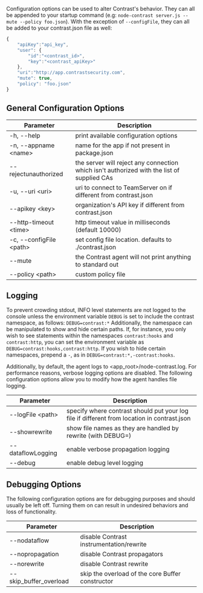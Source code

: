 <!--
title: "Node.js Agent Configuration"
description: "Configuring the Node.js Agent"
-->

Configuration options can be used to alter Contrast's behavior. They can all be appended to your startup command (e.g: ```node-contrast server.js --mute --policy foo.json```). With the exception of ```--configFile```, they can all be added to your contrast.json file as well:
``` javascript
{
    "apiKey":"api_key",
    "user": {
        "id":"<contrast_id>",
        "key":"<contrast_apiKey>"
    },
    "uri":"http://app.contrastsecurity.com",
	"mute": true,
	"policy": "foo.json"
}
```

## General Configuration Options
 Parameter               | Description
-------------------------|-------------
-h, --help               | print available configuration options
-n, --appname &lt;name&gt;     | name for the app if not present in package.json
--rejectunauthorized     | the server will reject any connection which isn't authorized with the list of supplied CAs
-u, --uri &lt;uri&gt;          | uri to connect to TeamServer on if different from contrast.json
--apikey &lt;key&gt;           | organization's API key if different from contrast.json
--http-timeout &lt;time&gt;    | http timeout value in milliseconds (default 10000)
-c, --configFile &lt;path&gt;  | set config file location. defaults to ./contrast.json
--mute                   | the Contrast agent will not print anything to standard out
--policy &lt;path&gt;          | custom policy file

## Logging
To prevent crowding stdout, INFO level statements are not logged to the console unless the environment variable ```DEBUG``` is set to include the contrast namespace, as follows:
```DEBUG=contrast:*```
Additionally, the namespace can be manipulated to show and hide certain paths. If, for instance, you only wish to see statements within the namespaces ```contrast:hooks``` and ```contrast:http```, you can set the environment variable as ```DEBUG=contrast:hooks,contrast:http```. If you wish to hide certain namespaces, prepend a ```-```, as in ```DEBUG=contrast:*,-contrast:hooks```.

Additionally, by default, the agent logs to &lt;app_root&gt;/node-contrast.log. For performance reasons, verbose logging options are disabled. The following configuration options allow you to modify how the agent handles file logging.

 Parameter               | Description
-------------------------|-------------
--logFile &lt;path&gt;   | specify where contrast should put your log file if different from location in contrast.json
--showrewrite            | show file names as they are handled by rewrite (with DEBUG=)
--dataflowLogging        | enable verbose propagation logging
--debug                  | enable debug level logging

## Debugging Options
The following configuration options are for debugging purposes and should usually be left off. Turning them on can result in undesired behaviors and loss of functionality.

 Parameter               | Description
-------------------------|-------------
--nodataflow             | disable Contrast instrumentation/rewrite
--nopropagation          | disable Contrast propagators
--norewrite              | disable Contrast rewrite
--skip_buffer_overload   | skip the overload of the core Buffer constructor
